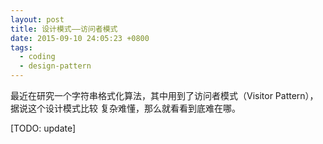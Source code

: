 ```yaml
---
layout: post
title: 设计模式——访问者模式
date: 2015-09-10 24:05:23 +0800
tags:
  - coding
  - design-pattern
---
```


最近在研究一个字符串格式化算法，其中用到了访问者模式（Visitor Pattern），据说这个设计模式比较
复杂难懂，那么就看看到底难在哪。

[TODO: update]
